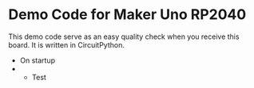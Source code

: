 # Demo Code for Maker Uno RP2040 

This demo code serve as an easy quality check when you receive this board. It is written in CircuitPython.

* On startup
* * Test
